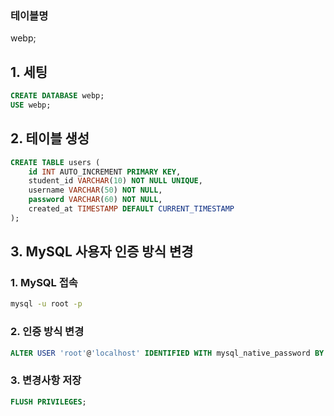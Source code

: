 ### 테이블명
webp;

## 1. 세팅
``` sql
CREATE DATABASE webp;
USE webp;
```

## 2. 테이블 생성
``` sql
CREATE TABLE users (
    id INT AUTO_INCREMENT PRIMARY KEY,
    student_id VARCHAR(10) NOT NULL UNIQUE,
    username VARCHAR(50) NOT NULL,
    password VARCHAR(60) NOT NULL,
    created_at TIMESTAMP DEFAULT CURRENT_TIMESTAMP
);
```

## 3. MySQL 사용자 인증 방식 변경
### 1. MySQL 접속
``` bash
mysql -u root -p
```

### 2. 인증 방식 변경
``` sql
ALTER USER 'root'@'localhost' IDENTIFIED WITH mysql_native_password BY 'tkdlqj1!';
```

### 3. 변경사항 저장
``` sql
FLUSH PRIVILEGES;
```

